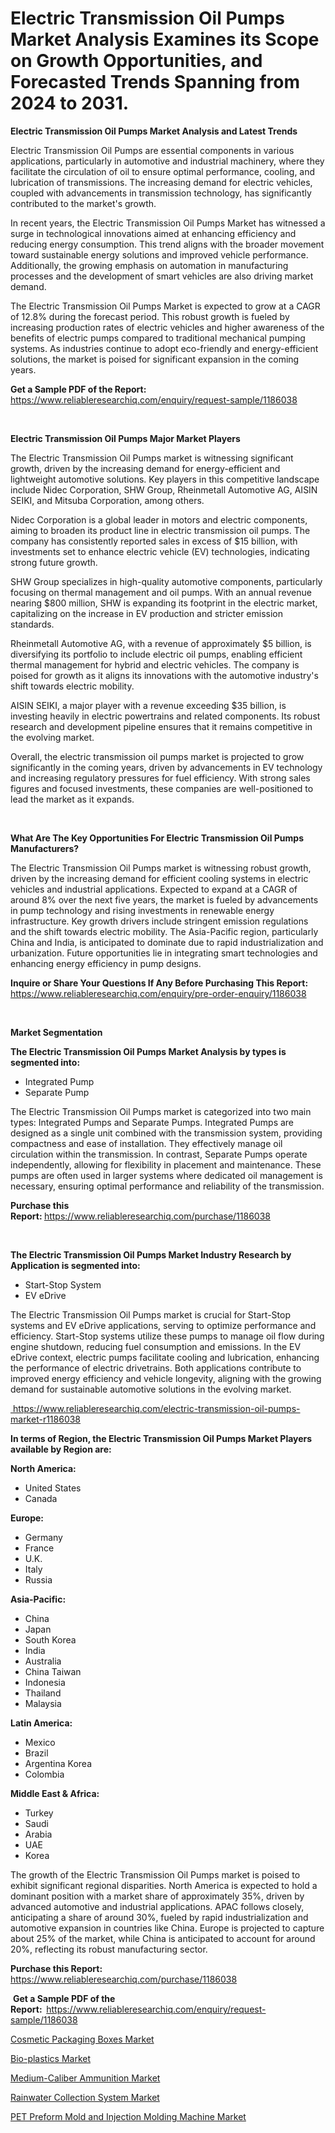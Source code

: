 <p><h1>Electric Transmission Oil Pumps Market Analysis Examines its Scope on Growth Opportunities, and Forecasted Trends Spanning from 2024 to 2031.</h1></p><p><strong>Electric Transmission Oil Pumps Market Analysis and Latest Trends</strong></p>
<p><p>Electric Transmission Oil Pumps are essential components in various applications, particularly in automotive and industrial machinery, where they facilitate the circulation of oil to ensure optimal performance, cooling, and lubrication of transmissions. The increasing demand for electric vehicles, coupled with advancements in transmission technology, has significantly contributed to the market's growth. </p><p>In recent years, the Electric Transmission Oil Pumps Market has witnessed a surge in technological innovations aimed at enhancing efficiency and reducing energy consumption. This trend aligns with the broader movement toward sustainable energy solutions and improved vehicle performance. Additionally, the growing emphasis on automation in manufacturing processes and the development of smart vehicles are also driving market demand.</p><p>The Electric Transmission Oil Pumps Market is expected to grow at a CAGR of 12.8% during the forecast period. This robust growth is fueled by increasing production rates of electric vehicles and higher awareness of the benefits of electric pumps compared to traditional mechanical pumping systems. As industries continue to adopt eco-friendly and energy-efficient solutions, the market is poised for significant expansion in the coming years.</p></p>
<p><strong>Get a Sample PDF of the Report:&nbsp;</strong> <a href="https://www.reliableresearchiq.com/enquiry/request-sample/1186038?utm_campaign=1358&utm_medium=2&utm_source=Github&utm_content=ia&utm_term=28092024&utm_id=electric-transmission-oil-pumps">https://www.reliableresearchiq.com/enquiry/request-sample/1186038</a></p>
<p>&nbsp;</p>
<p><strong>Electric Transmission Oil Pumps Major Market Players</strong></p>
<p><p>The Electric Transmission Oil Pumps market is witnessing significant growth, driven by the increasing demand for energy-efficient and lightweight automotive solutions. Key players in this competitive landscape include Nidec Corporation, SHW Group, Rheinmetall Automotive AG, AISIN SEIKI, and Mitsuba Corporation, among others.</p><p>Nidec Corporation is a global leader in motors and electric components, aiming to broaden its product line in electric transmission oil pumps. The company has consistently reported sales in excess of $15 billion, with investments set to enhance electric vehicle (EV) technologies, indicating strong future growth.</p><p>SHW Group specializes in high-quality automotive components, particularly focusing on thermal management and oil pumps. With an annual revenue nearing $800 million, SHW is expanding its footprint in the electric market, capitalizing on the increase in EV production and stricter emission standards.</p><p>Rheinmetall Automotive AG, with a revenue of approximately $5 billion, is diversifying its portfolio to include electric oil pumps, enabling efficient thermal management for hybrid and electric vehicles. The company is poised for growth as it aligns its innovations with the automotive industry's shift towards electric mobility.</p><p>AISIN SEIKI, a major player with a revenue exceeding $35 billion, is investing heavily in electric powertrains and related components. Its robust research and development pipeline ensures that it remains competitive in the evolving market.</p><p>Overall, the electric transmission oil pumps market is projected to grow significantly in the coming years, driven by advancements in EV technology and increasing regulatory pressures for fuel efficiency. With strong sales figures and focused investments, these companies are well-positioned to lead the market as it expands.</p></p>
<p>&nbsp;</p>
<p><strong>What Are The Key Opportunities For Electric Transmission Oil Pumps Manufacturers?</strong></p>
<p><p>The Electric Transmission Oil Pumps market is witnessing robust growth, driven by the increasing demand for efficient cooling systems in electric vehicles and industrial applications. Expected to expand at a CAGR of around 8% over the next five years, the market is fueled by advancements in pump technology and rising investments in renewable energy infrastructure. Key growth drivers include stringent emission regulations and the shift towards electric mobility. The Asia-Pacific region, particularly China and India, is anticipated to dominate due to rapid industrialization and urbanization. Future opportunities lie in integrating smart technologies and enhancing energy efficiency in pump designs.</p></p>
<p><strong>Inquire or Share Your Questions If Any Before Purchasing This Report:</strong> <a href="https://www.reliableresearchiq.com/enquiry/pre-order-enquiry/1186038?utm_campaign=1358&utm_medium=2&utm_source=Github&utm_content=ia&utm_term=28092024&utm_id=electric-transmission-oil-pumps">https://www.reliableresearchiq.com/enquiry/pre-order-enquiry/1186038</a></p>
<p>&nbsp;</p>
<p><strong>Market Segmentation</strong></p>
<p><strong>The Electric Transmission Oil Pumps Market Analysis by types is segmented into:</strong></p>
<p><ul><li>Integrated Pump</li><li>Separate Pump</li></ul></p>
<p><p>The Electric Transmission Oil Pumps market is categorized into two main types: Integrated Pumps and Separate Pumps. Integrated Pumps are designed as a single unit combined with the transmission system, providing compactness and ease of installation. They effectively manage oil circulation within the transmission. In contrast, Separate Pumps operate independently, allowing for flexibility in placement and maintenance. These pumps are often used in larger systems where dedicated oil management is necessary, ensuring optimal performance and reliability of the transmission.</p></p>
<p><strong>Purchase this Report:&nbsp;</strong><a href="https://www.reliableresearchiq.com/purchase/1186038?utm_campaign=1358&utm_medium=2&utm_source=Github&utm_content=ia&utm_term=28092024&utm_id=electric-transmission-oil-pumps">https://www.reliableresearchiq.com/purchase/1186038</a></p>
<p>&nbsp;</p>
<p><strong>The Electric Transmission Oil Pumps Market Industry Research by Application is segmented into:</strong></p>
<p><ul><li>Start-Stop System</li><li>EV eDrive</li></ul></p>
<p><p>The Electric Transmission Oil Pumps market is crucial for Start-Stop systems and EV eDrive applications, serving to optimize performance and efficiency. Start-Stop systems utilize these pumps to manage oil flow during engine shutdown, reducing fuel consumption and emissions. In the EV eDrive context, electric pumps facilitate cooling and lubrication, enhancing the performance of electric drivetrains. Both applications contribute to improved energy efficiency and vehicle longevity, aligning with the growing demand for sustainable automotive solutions in the evolving market.</p></p>
<p><a href="https://www.reliableresearchiq.com/electric-transmission-oil-pumps-market-r1186038?utm_campaign=1358&utm_medium=2&utm_source=Github&utm_content=ia&utm_term=28092024&utm_id=electric-transmission-oil-pumps">&nbsp;https://www.reliableresearchiq.com/electric-transmission-oil-pumps-market-r1186038</a></p>
<p><strong>In terms of Region, the Electric Transmission Oil Pumps Market Players available by Region are:</strong></p>
<p>
    <p> <strong> North America: </strong>
        <ul>
            <li>United States</li>
            <li>Canada</li>
        </ul>
        </p> 
    <p> <strong> Europe: </strong>
        <ul>
            <li>Germany</li>
            <li>France</li>
            <li>U.K.</li>
            <li>Italy</li>
            <li>Russia</li>
        </ul>
        </p> 
    <p> <strong> Asia-Pacific: </strong>
        <ul>
            <li>China</li>
            <li>Japan</li>
            <li>South Korea</li>
            <li>India</li>
            <li>Australia</li>
            <li>China Taiwan</li>
            <li>Indonesia</li>
            <li>Thailand</li>
            <li>Malaysia</li>
        </ul>
        </p> 
    <p> <strong> Latin America: </strong>
        <ul>
            <li>Mexico</li>
            <li>Brazil</li>
            <li>Argentina Korea</li>
            <li>Colombia</li>
        </ul>
        </p> 
    <p> <strong> Middle East & Africa: </strong>
        <ul>
            <li>Turkey</li>
            <li>Saudi</li>
            <li>Arabia</li>
            <li>UAE</li>
            <li>Korea</li>
        </ul>
    </p>
    </p>
<p><p>The growth of the Electric Transmission Oil Pumps market is poised to exhibit significant regional disparities. North America is expected to hold a dominant position with a market share of approximately 35%, driven by advanced automotive and industrial applications. APAC follows closely, anticipating a share of around 30%, fueled by rapid industrialization and automotive expansion in countries like China. Europe is projected to capture about 25% of the market, while China is anticipated to account for around 20%, reflecting its robust manufacturing sector.</p></p>
<p><strong>Purchase this Report: </strong><a href="https://www.reliableresearchiq.com/purchase/1186038?utm_campaign=1358&utm_medium=2&utm_source=Github&utm_content=ia&utm_term=28092024&utm_id=electric-transmission-oil-pumps">https://www.reliableresearchiq.com/purchase/1186038</a></p>
<p>&nbsp;<strong>Get a Sample PDF of the Report:&nbsp;&nbsp;</strong><a href="https://www.reliableresearchiq.com/enquiry/request-sample/1186038?utm_campaign=1358&utm_medium=2&utm_source=Github&utm_content=ia&utm_term=28092024&utm_id=electric-transmission-oil-pumps">https://www.reliableresearchiq.com/enquiry/request-sample/1186038</a></p>
<p><strong></strong></p>
<p><p><a href="https://www.linkedin.com/pulse/cosmetic-packaging-boxes-market-overview-regional-outlook-fkx8e?trackingId=WqWT36ndSCORqDDHi7%2F6mQ%3D%3D&utm_campaign=1358&utm_medium=2&utm_source=Github&utm_content=ia&utm_term=28092024&utm_id=electric-transmission-oil-pumps">Cosmetic Packaging Boxes Market</a></p><p><a href="https://issuu.com/reportprime-2/docs/bio-plastics-market-size-2030.pptx_e04f2db88a8ff4?utm_campaign=1358&utm_medium=2&utm_source=Github&utm_content=ia&utm_term=28092024&utm_id=electric-transmission-oil-pumps">Bio-plastics Market</a></p><p><a href="https://issuu.com/reportprime-2/docs/medium-caliber-ammunition-market-si_55a1bbbfdaa3a1?utm_campaign=1358&utm_medium=2&utm_source=Github&utm_content=ia&utm_term=28092024&utm_id=electric-transmission-oil-pumps">Medium-Caliber Ammunition Market</a></p><p><a href="https://www.linkedin.com/pulse/how-regions-adapting-rainwater-collection-system-market-hsf9e?trackingId=vTc8SUh3ToK0Hf6%2FhLY4tA%3D%3D&utm_campaign=1358&utm_medium=2&utm_source=Github&utm_content=ia&utm_term=28092024&utm_id=electric-transmission-oil-pumps">Rainwater Collection System Market</a></p><p><a href="https://github.com/NarcisoFerry/Market-Research-Report-List-1/blob/main/pet-preform-mold-and-injection-molding-machine-market.md?utm_campaign=1358&utm_medium=2&utm_source=Github&utm_content=ia&utm_term=28092024&utm_id=electric-transmission-oil-pumps">PET Preform Mold and Injection Molding Machine Market</a></p></p>